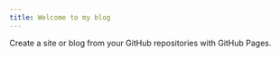```yaml
---
title: Welcome to my blog
---
```

Create a site or blog from your GitHub repositories with GitHub Pages.
